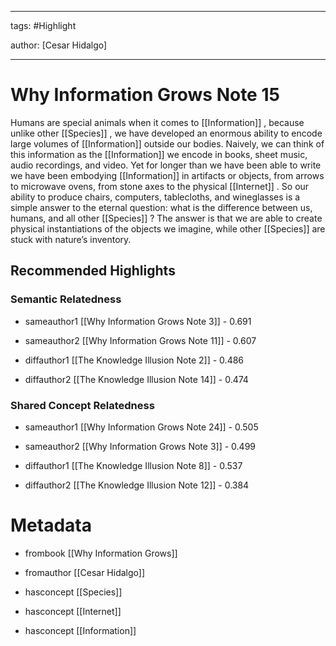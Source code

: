 




---

tags: #Highlight

author: [Cesar Hidalgo]

---
# Why Information Grows Note 15




Humans are special animals when it comes to  [[Information]] , because unlike other  [[Species]] , we have developed an enormous ability to encode large volumes of  [[Information]]  outside our bodies. Naively, we can think of this information as the  [[Information]]  we encode in books, sheet music, audio recordings, and video. Yet for longer than we have been able to write we have been embodying  [[Information]]  in artifacts or objects, from arrows to microwave ovens, from stone axes to the physical  [[Internet]] . So our ability to produce chairs, computers, tablecloths, and wineglasses is a simple answer to the eternal question: what is the difference between us, humans, and all other  [[Species]] ? The answer is that we are able to create physical instantiations of the objects we imagine, while other  [[Species]]  are stuck with nature’s inventory.


## Recommended Highlights

### Semantic Relatedness


- sameauthor1 [[Why Information Grows Note 3]] - 0.691

- sameauthor2 [[Why Information Grows Note 11]] - 0.607

- diffauthor1 [[The Knowledge Illusion Note 2]] - 0.486

- diffauthor2 [[The Knowledge Illusion Note 14]] - 0.474
### Shared Concept Relatedness


- sameauthor1 [[Why Information Grows Note 24]] - 0.505

- sameauthor2 [[Why Information Grows Note 3]] - 0.499

- diffauthor1 [[The Knowledge Illusion Note 8]] - 0.537

- diffauthor2 [[The Knowledge Illusion Note 12]] - 0.384
# Metadata


- frombook [[Why Information Grows]]

- fromauthor [[Cesar Hidalgo]]

- hasconcept [[Species]]

- hasconcept [[Internet]]

- hasconcept [[Information]]